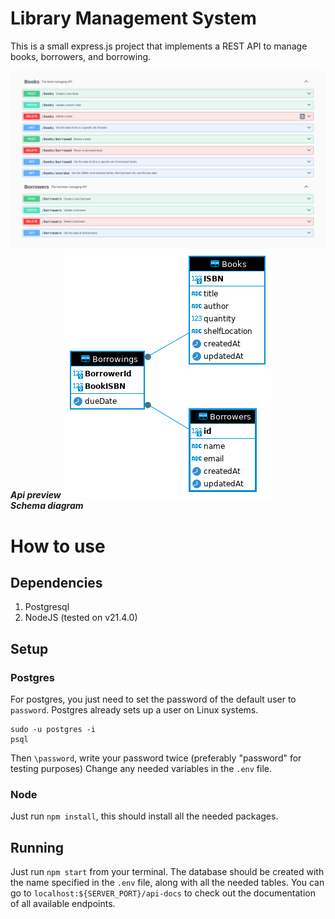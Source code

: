 # Library Management System
This is a small express.js project that implements a REST API to manage books, borrowers, and borrowing.

![api screenshot](./images/api.png)  
***Api preview***
![Schema Diagram](./images/schema-diagram.png)  
***Schema diagram***

# How to use
## Dependencies
1. Postgresql
2. NodeJS (tested on v21.4.0) 

## Setup
### Postgres
For postgres, you just need to set the password of the default user to `password`. Postgres already sets up a user on Linux systems.
```
sudo -u postgres -i
psql
```

Then `\password`, write your password twice (preferably "password" for testing purposes)
Change any needed variables in the `.env` file.

### Node
Just run `npm install`, this should install all the needed packages.

## Running
Just run `npm start` from your terminal. The database should be created with the name specified in the `.env` file, along with all the needed tables. You can go to `localhost:${SERVER_PORT}/api-docs` to check out the documentation of all available endpoints.


